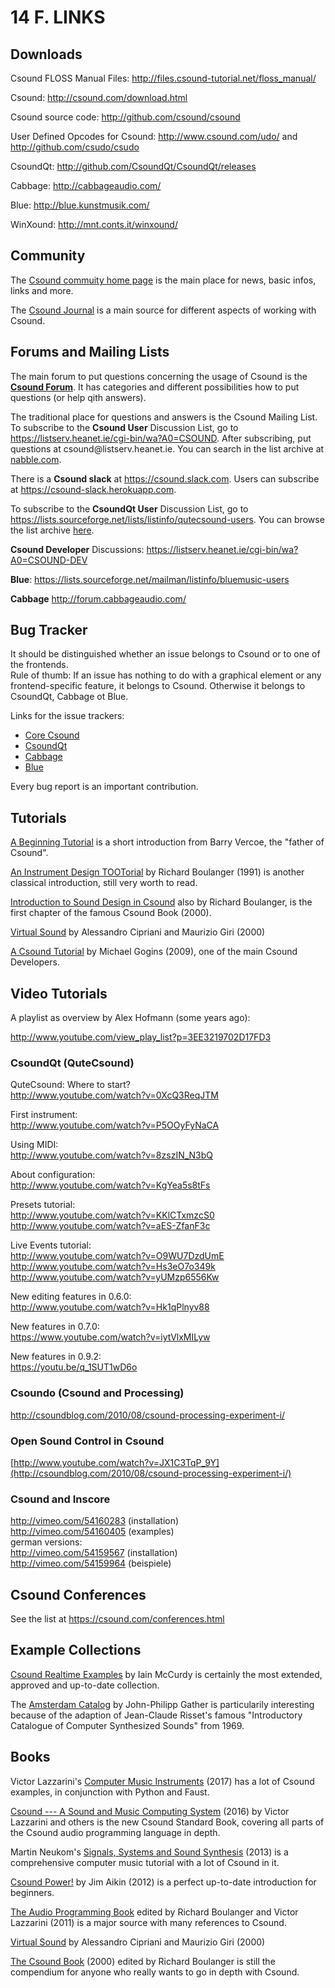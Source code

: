 # 14 F. LINKS

## Downloads

Csound FLOSS Manual Files:
<http://files.csound-tutorial.net/floss_manual/>

Csound: <http://csound.com/download.html>

Csound source code: <http://github.com/csound/csound>

User Defined Opcodes for Csound: <http://www.csound.com/udo/> and
<http://github.com/csudo/csudo>

CsoundQt: <http://github.com/CsoundQt/CsoundQt/releases>

Cabbage: <http://cabbageaudio.com/>

Blue: <http://blue.kunstmusik.com/>

WinXound: <http://mnt.conts.it/winxound/>

## Community

The [Csound commuity home page](http://csound.com) is the main place for news, basic infos, links and more.

The [Csound Journal](http://csoundjournal.com/index.html) is a main source for different aspects of working with Csound.

## Forums and Mailing Lists

The main forum to put questions concerning the usage of Csound is the
[**Csound Forum**](https://forum.csound.com).
It has categories and different possibilities how to put questions (or help qith answers).

The traditional place for questions and answers is the Csound Mailing List.
To subscribe to the **Csound User** Discussion List,
go to <https://listserv.heanet.ie/cgi-bin/wa?A0=CSOUND>.
After subscribing, put questions at csound\@listserv.heanet.ie.
You can search in the list archive at
[nabble.com](http://old.nabble.com/Csound-f480.html).

There is a **Csound slack** at <https://csound.slack.com>.
Users can subscribe at <https://csound-slack.herokuapp.com>.

To subscribe to the **CsoundQt User** Discussion List,
go to <https://lists.sourceforge.net/lists/listinfo/qutecsound-users>.
You can browse the list archive
[here](http://sourceforge.net/mailarchive/forum.php?forum_name=qutecsound-users).

**Csound Developer** Discussions: <https://listserv.heanet.ie/cgi-bin/wa?A0=CSOUND-DEV>

**Blue**: <https://lists.sourceforge.net/mailman/listinfo/bluemusic-users>

**Cabbage** <http://forum.cabbageaudio.com/>

## Bug Tracker

It should be distinguished whether an issue belongs to Csound or to one of the frontends.\
Rule of thumb: If an issue has nothing to do with a graphical element or any frontend-specific
feature, it belongs to Csound. Otherwise it belongs to CsoundQt, Cabbage ot Blue.

Links for the issue trackers:

- [Core Csound](https://github.com/csound/csound/issues)
- [CsoundQt](https://github.com/CsoundQt/CsoundQt/issues)
- [Cabbage](https://forum.cabbageaudio.com/)
- [Blue](http://www.github.com/kunstmusik/blue/issues)

Every bug report is an important contribution.

## Tutorials

[A Beginning Tutorial](http://www.csounds.com/tootsother/vercoetut/Vercoe.html)
is a short introduction from Barry Vercoe, the "father of Csound".

[An Instrument Design TOOTorial](http://www.csounds.com/toots/index.html)
by Richard Boulanger (1991) is another classical introduction, still
very worth to read.

[Introduction to Sound Design in Csound](http://www.csounds.com/chapter1/index.html)
also by Richard Boulanger, is the first chapter of the famous Csound
Book (2000).

[Virtual Sound](http://www.virtual-sound.com/sv/index.php?option=com_content&view=article&id=46&Itemid=56)
by Alessandro Cipriani and Maurizio Giri (2000)

[A Csound Tutorial](http://michael-gogins.com/archives/tutorial.pdf)
by Michael Gogins (2009), one of the main Csound Developers.

## Video Tutorials

A playlist as overview by Alex Hofmann (some years ago):

<http://www.youtube.com/view_play_list?p=3EE3219702D17FD3>

### CsoundQt (QuteCsound)

QuteCsound: Where to start?\
<http://www.youtube.com/watch?v=0XcQ3ReqJTM>

First instrument:\
<http://www.youtube.com/watch?v=P5OOyFyNaCA>

Using MIDI:\
<http://www.youtube.com/watch?v=8zszIN_N3bQ>

About configuration:\
<http://www.youtube.com/watch?v=KgYea5s8tFs>

Presets tutorial:\
<http://www.youtube.com/watch?v=KKlCTxmzcS0>\
<http://www.youtube.com/watch?v=aES-ZfanF3c>

Live Events tutorial:\
<http://www.youtube.com/watch?v=O9WU7DzdUmE>\
<http://www.youtube.com/watch?v=Hs3eO7o349k>\
<http://www.youtube.com/watch?v=yUMzp6556Kw>

New editing features in 0.6.0:\
<http://www.youtube.com/watch?v=Hk1qPlnyv88>

New features in 0.7.0:\
<https://www.youtube.com/watch?v=iytVlxMILyw>

New features in 0.9.2:\
<https://youtu.be/q_1SUT1wD6o>

### Csoundo (Csound and Processing)

<http://csoundblog.com/2010/08/csound-processing-experiment-i/>

### Open Sound Control in Csound

[http://www.youtube.com/watch?v=JX1C3TqP_9Y](http://csoundblog.com/2010/08/csound-processing-experiment-i/)

### Csound and Inscore

<http://vimeo.com/54160283> (installation)\
<http://vimeo.com/54160405> (examples)\
german versions:\
<http://vimeo.com/54159567> (installation)\
<http://vimeo.com/54159964> (beispiele)

## Csound Conferences

See the list at <https://csound.com/conferences.html>

## Example Collections

[Csound Realtime Examples](http://iainmccurdy.org/csound.html)
by Iain McCurdy is certainly the most extended, approved and up-to-date collection.

The [Amsterdam Catalog](http://www.codemist.co.uk/AmsterdamCatalog/)
by John-Philipp Gather is particularily interesting because of the
adaption of Jean-Claude Risset's famous "Introductory Catalogue of
Computer Synthesized Sounds" from 1969.

## Books

Victor Lazzarini's
[Computer Music Instruments](https://www.springer.com/gp/book/9783319635033)
(2017) has a lot of Csound examples, in conjunction with Python and Faust.

[Csound --- A Sound and Music Computing System](http://www.springer.com/de/book/9783319453682) (2016) by Victor Lazzarini and others is the new Csound Standard Book, covering all parts of the Csound audio programming language in depth.

Martin Neukom's
[Signals, Systems and Sound Synthesis](https://www.peterlang.com/view/9783035106091/9783035106091.00001.xml) (2013)
is a comprehensive computer music tutorial with a lot of Csound in it.

[Csound Power!](https://www.ebooks.com/845813/csound-power/aikin-jim/)
by Jim Aikin (2012) is a perfect up-to-date introduction for beginners.

[The Audio Programming Book](http://mitpress.mit.edu/9780262014465)
edited by Richard Boulanger and Victor Lazzarini (2011) is a major
source with many references to Csound.

[Virtual Sound](https://www.contemponet.com/shop/virtual-sound/)
by Alessandro Cipriani and Maurizio Giri (2000)

[The Csound Book](https://mitpress.mit.edu/books/csound-book)
(2000) edited by Richard Boulanger is still the compendium for anyone
who really wants to go in depth with Csound.
